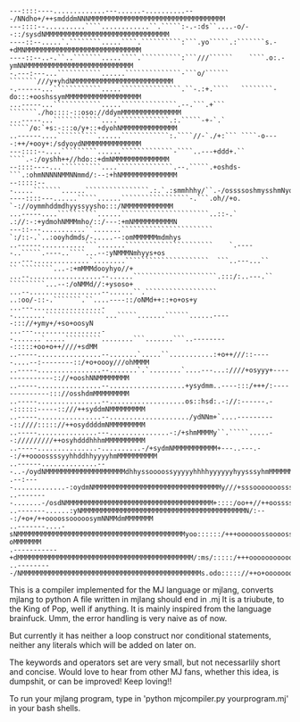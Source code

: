 ```
---::::----.............---......-..........---/NNdho+/++smdddmNNNMMMMMMMMMMMMMMMMMMMMMMMMMMMMMMMMMM
---::::--..........````............``.`````:-.-:ds``....-o/--::/sysdNMMMMMMMMMMMMMMMMMMMMMMMMMMMMMMM
----::--.....`.````````.....````.``````````:```.yo`````.:```````s.-+dMNMMMMMMMMMMMMMMMMMMMMMMMMMMMMM
----::--..-.``..```````.....````.``````````:```///``````    ````.o:.-ymNNMMMMMMMMMMMMMMMMMMMMMMMMMMM
-.---:---...```````````......``````````````-```o/``````    ```````///y+yhdNMMMMMMMMMMMMMMMMMMMMMMMMM
-.------...````````````.....```````````````.``-.:+.````   ````````-do:::+ooshssymMMMMMMMMMMMMMMMMMMM
...-----...````````````.....``````````````.--.```.+```   ```````./ho::::-::oso://ddymMMMMMMMMMMMMMMM
...-----...````````````....`````````````.:.`````-+-`.`    `````/o:`+s:-:::o/y+::+dyohNMMMMMMMMMMMMMM
..------....``````````......````````````:.````//-`./+:``` ````-o----:++/+ooy+:/sdyoydNMMMMMMMMMMMMMM
---::::--....`````````......`````````````-````..---+ddd+.`` ````.-:/oyshh++//hdo::+dmNMMMMMMMMMMMMMM
--::::----...``````````....``````````````.--.`````.+oshds-```.:ohmNNNNNMMNNmmd/:--:+hNMMMMMMMMMMMMMM
--:::::---.....```````......````````````````.:.`.:smmhhhy/``.-/ossssoshmysshmNyo/:+ss/dMMMMMMMMMMMMM
----::::---......`````......`````````````````-.```.oh//+o. `-://oymmhddmdhyyssyysho:::/NMMMMMMMMMMMM
...-----....``````````......``````````````````````..::-.` .://:-:+ydmohNMMMmho/::/---:+mNMMMMMMMMMMN
---::---...........``.......```````````````````````      `:/::-.`..:ooyhdmds/-.....--:omMMMMMMmdmhys
..------...........```.......``````````````````````    `.-----..`````.----..````...--:yNMMMNmhyys+os
...---..............`........`````````````````````  ```..---...``    `` ````````...-:+mMMMdooyhyo//+
...--..................--......`````````````````````.:::/:..---.``   `````````...--:/oNMMd//:+ysoso+
...--..................--......``.`````````````````` ..:oo/-::-.```````.``....----::/oNMd++::+o+os+y
...---.................--........```````````````...`````.......``````......-----::://+ymy+/+so+oosyN
...---.................--.......`.....`````````........```.......```..---------:::::+oo+o++////+sdMM
..-----................--.......`.....``...........:+o++///::-----....--:--------::/+o+oooy///ohMMMM
..-----................--.......`.`........`....---...:////+osyyy+---------------:://+ooshNNMMMMMMMM
..-----................--...................+ysydmm..----:::/+++/:--------------::://osshdmMMMMMMMMM
..-----................--...................os::hsd:.-://:------.--::::::-----::///++syddmNMMMMMMMMM
..-----................--..................../ydNNm+`....----------::////::::://++osyddddmNMMMMMMMMM
..-----...............---...............-:/+shmMMMMy``.`````.....--://///////++osyhdddhhhmMMMMMMMMMM
..-----...............-..........-/+sydmNMMMMMMMMMMM+---..---.--:/++oooossssyyhhddhhyyyyhmMMMMMMMMMM
..------..............---..-/oydNMMMMMMMMMMMMMMMMMMMMdhhyssoooossyyyyyhhhhyyyyyyhyysssyhmMMMMMMMMMMM
.--:----.............-:oydmNMMMMMMMMMMMMMMMMMMMMMMMMMMMMMMMMy///+sssooooooossssssoooosmMNMMMMMMMMMMM
..--------.......-/osdNMMMMMMMMMMMMMMMMMMMMMMMMMMMMMMMMMMMMM+::::/oo++//++oossssooooohMNNNNmMMMMMMMM
..-------......:yNMMMMMMMMMMMMMMMMMMMMMMMMMMMMMMMMMMMMMMMMMN/:---:/+o+/++oooossooooosymNNMMdmMMMMMMM
..-------....-sNMMMMMMMMMMMMMMMMMMMMMMMMMMMMMMMMMMMMMMMMMMyoo::::::/+++oooooossoooossyhhdd:-oMMMMMMM
.-----------+dMMMMMMMMMMMMMMMMMMMMMMMMMMMMMMMMMMMMMMMMMMMM/:ms/:::::/+++ooooooooooossyhhhy-:hMMMMMMM
..---------/NMMMMMMMMMMMMMMMMMMMMMMMMMMMMMMMMMMMMMMMMMMMMMs.odo::::://++o+oooooooossyyhhy/:/hNMMMMMM
```
This is a compiler implemented for the MJ language or mjlang, converts mjlang to python
A file written in mjlang should end in .mj
It is a triubute, to the King of Pop, well if anything.
It is mainly inspired from the language brainfuck.
Umm, the error handling is very naive as of now.

But currently it has neither a loop construct nor conditional
statements, neither any literals which will be added on later on.

The keywords and operators set are very small, but not necessarlily
short and concise.
Would love to hear from other MJ fans, whether this idea, is dumpshit, or can be improved!
Keep loving!! 

To run your mjlang program, type in 'python mjcompiler.py yourprogram.mj' in your bash shells.

